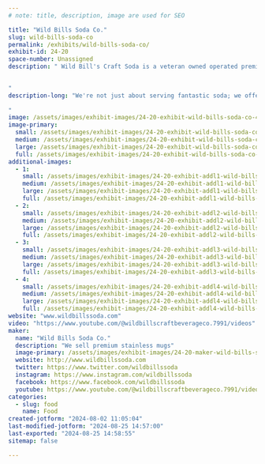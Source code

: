 ```yaml
---
# note: title, description, image are used for SEO

title: "Wild Bills Soda Co."
slug: wild-bills-soda-co
permalink: /exhibits/wild-bills-soda-co/
exhibit-id: 24-20
space-number: Unassigned
description: " Wild Bill's Craft Soda is a veteran owned operated premium beverage brand 
 

"
description-long: "We're not just about serving fantastic soda; we offer an experience like no other. Imagine an unlimited refill fountain, where attendees can enjoy their favorite craft soda flavors to their heart's content. And to make it even more memorable, we provide collectible stainless-steel mugs, creating a lasting keepsake that will keep the event alive in their memories long after it's over.
 
"
image: /assets/images/exhibit-images/24-20-exhibit-wild-bills-soda-co-43-mug-2-9691-large.jpg
image-primary: 
  small: /assets/images/exhibit-images/24-20-exhibit-wild-bills-soda-co-43-mug-2-9691-small.jpg
  medium: /assets/images/exhibit-images/24-20-exhibit-wild-bills-soda-co-43-mug-2-9691-medium.jpg
  large: /assets/images/exhibit-images/24-20-exhibit-wild-bills-soda-co-43-mug-2-9691-large.jpg
  full: /assets/images/exhibit-images/24-20-exhibit-wild-bills-soda-co-43-mug-2-9691-full.jpg
additional-images: 
  - 1:
    small: /assets/images/exhibit-images/24-20-exhibit-addl1-wild-bills-soda-co-mug-1-small.jpg
    medium: /assets/images/exhibit-images/24-20-exhibit-addl1-wild-bills-soda-co-mug-1-medium.jpg
    large: /assets/images/exhibit-images/24-20-exhibit-addl1-wild-bills-soda-co-mug-1-large.jpg
    full: /assets/images/exhibit-images/24-20-exhibit-addl1-wild-bills-soda-co-mug-1-full.jpg
  - 2:
    small: /assets/images/exhibit-images/24-20-exhibit-addl2-wild-bills-soda-co-44-mug-2-8409-small.jpg
    medium: /assets/images/exhibit-images/24-20-exhibit-addl2-wild-bills-soda-co-44-mug-2-8409-medium.jpg
    large: /assets/images/exhibit-images/24-20-exhibit-addl2-wild-bills-soda-co-44-mug-2-8409-large.jpg
    full: /assets/images/exhibit-images/24-20-exhibit-addl2-wild-bills-soda-co-44-mug-2-8409-full.jpg
  - 3:
    small: /assets/images/exhibit-images/24-20-exhibit-addl3-wild-bills-soda-co-mug-2-small.jpg
    medium: /assets/images/exhibit-images/24-20-exhibit-addl3-wild-bills-soda-co-mug-2-medium.jpg
    large: /assets/images/exhibit-images/24-20-exhibit-addl3-wild-bills-soda-co-mug-2-large.jpg
    full: /assets/images/exhibit-images/24-20-exhibit-addl3-wild-bills-soda-co-mug-2-full.jpg
  - 4:
    small: /assets/images/exhibit-images/24-20-exhibit-addl4-wild-bills-soda-co-mug-3-small.jpg
    medium: /assets/images/exhibit-images/24-20-exhibit-addl4-wild-bills-soda-co-mug-3-medium.jpg
    large: /assets/images/exhibit-images/24-20-exhibit-addl4-wild-bills-soda-co-mug-3-large.jpg
    full: /assets/images/exhibit-images/24-20-exhibit-addl4-wild-bills-soda-co-mug-3-full.jpg
website: "www.wildbillssoda.com"
video: "https://www.youtube.com/@wildbillscraftbeverageco.7991/videos"
maker: 
  name: "Wild Bills Soda Co."
  description: "We sell premium stainless mugs"
  image-primary: /assets/images/exhibit-images/24-20-maker-wild-bills-soda-co-mug-2-medium.jpg
  website: http://www.wildbillssoda.com
  twitter: https://www.twitter.com/wildbillssoda
  instagram: https://www.instagram.com/wildbillssoda
  facebook: https://www.facebook.com/wildbillssoda
  youtube: https://www.youtube.com/@wildbillscraftbeverageco.7991/videos
categories: 
  - slug: food
    name: Food
created-jotform: "2024-08-02 11:05:04"
last-modified-jotform: "2024-08-25 14:57:00"
last-exported: "2024-08-25 14:58:55"
sitemap: false

---
```


